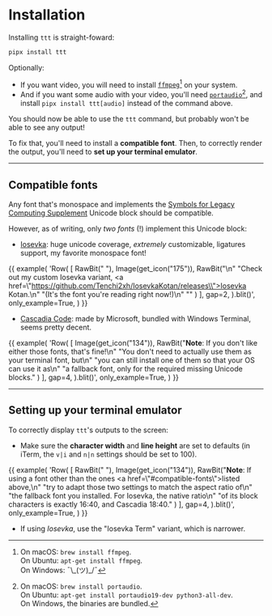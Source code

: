 # Installation

Installing `ttt` is straight-foward:

```bash
pipx install ttt
```

Optionally:

- If you want video, you will need to install [`ffmpeg`](#fn:ffmpeg)[^ffmpeg] on your system.
- And if you want some audio with your video, you'll need [`portaudio`](#fn:portaudio)[^portaudio], and install `pipx install ttt[audio]` instead of the command above.

[^ffmpeg]: On macOS: `brew install ffmpeg`.<br>On Ubuntu: `apt-get install ffmpeg`.<br>On Windows: ¯\\\_(ツ)\_/¯
[^portaudio]: On macOS: `brew install portaudio`.<br>On Ubuntu: `apt-get install portaudio19-dev python3-all-dev`.<br>On Windows, the binaries are bundled.

You should now be able to use the `ttt` command, but probably won't be able to see any output!

To fix that, you'll need to install a **compatible font**. Then, to correctly render the output, you'll need to **set up your terminal emulator**.

---

## Compatible fonts

Any font that's monospace and implements the [Symbols for Legacy Computing Supplement](https://en.wikipedia.org/wiki/Symbols_for_Legacy_Computing_Supplement) Unicode block should be compatible.

However, as of writing, only *two fonts* (!) implement this Unicode block:

- [Iosevka](https://github.com/be5invis/Iosevka): huge unicode coverage, *extremely* customizable, ligatures support, my favorite monospace font!

{{ example(
    'Row(
        [
            RawBit(" "),
            Image(get_icon("175")),
            RawBit("\\n"
                "Check out my custom Iosevka variant, <a href=\\"https://github.com/Tenchi2xh/IosevkaKotan/releases\\">Iosevka Kotan</a>.\\n"
                "(It\'s the font you\'re reading right now!)\\n"
                ""
            )
        ],
        gap=2,
    ).blit()',
    only_example=True,
) }}

- [Cascadia Code](https://github.com/microsoft/cascadia-code): made by Microsoft, bundled with Windows Terminal, seems pretty decent.

{{ example(
    'Row(
        [
            Image(get_icon("134")),
            RawBit("<b>Note</b>: If you don\'t like either those fonts, that\'s fine!\\n"
                "You don\'t need to actually use them as your terminal font, but\\n"
                "you can still install one of them so that your OS can use it as\\n"
                "a fallback font, only for the required missing Unicode blocks."
            )
        ],
        gap=4,
    ).blit()',
    only_example=True,
) }}

---

## Setting up your terminal emulator

To correctly display `ttt`'s outputs to the screen:

- Make sure the **character width** and **line height** are set to defaults (in iTerm, the `v|i` and `n|n` settings should be set to 100).

{{ example(
    'Row(
        [
            RawBit(" "),
            Image(get_icon("134")),
            RawBit("<b>Note</b>: If using a font other than the ones <a href=\\"#compatible-fonts\\">listed above</a>,\\n"
                "try to adapt those two settings to match the aspect ratio of\\n"
                "the fallback font you installed. For Iosevka, the native ratio\\n"
                "of its block characters is exactly 16:40, and Cascadia 18:40."
            )
        ],
        gap=4,
    ).blit()',
    only_example=True,
) }}

- If using *Iosevka*, use the "Iosevka Term" variant, which is narrower.
